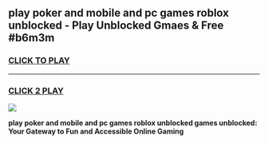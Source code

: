 
## play poker and mobile and pc games roblox unblocked - Play Unblocked Gmaes & Free #b6m3m
<h3>
<a href="https://news.freeplayer.one?title=play_poker_and_mobile_and_pc_games_roblox_unblocked&ref=24F">CLICK TO PLAY</a></h3>
<hr>

<h3>
<a href="https://news.freeplayer.one?title=play_poker_and_mobile_and_pc_games_roblox_unblocked&ref=24F">CLICK 2 PLAY</a>
  
</h3>

<a href="https://news.freeplayer.one?title=play_poker_and_mobile_and_pc_games_roblox_unblocked&ref=24F/"><img src="https://clearcache.store/games.png"></a>


**play poker and mobile and pc games roblox unblocked games unblocked: Your Gateway to Fun and Accessible Online Gaming**
